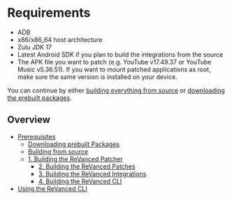 # Requirements

- ADB
- x86/x86_64 host architecture
- Zulu JDK 17
- Latest Android SDK if you plan to build the integrations from the source
- The APK file you want to patch (e.g. YouTube v17.49.37 or YouTube Music v5.36.51). If you want to mount patched applications as root, make sure the same version is installed on your device.

You can continue by either [building everything from source](building_from_source) or [downloading the prebuilt packages](downloading).

## Overview

- [Prerequisites](prerequisites)
  - [Downloading prebuilt Packages](downloading)
  - [Building from source](building_from_source)
  - [1. Building the ReVanced Patcher](building_revanced_patcher)
    - [2. Building the ReVanced Patches](building_revanced_patches)
    - [3. Building the ReVanced Integrations](building_revanced_integrations)
    - [4. Building the ReVanced CLI](building_revanced_cli)
- [Using the ReVanced CLI](usage)
